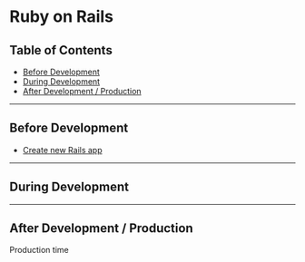 # Ruby on Rails

## Table of Contents
* [Before Development](#before-development)
* [During Development](#during-development)
* [After Development / Production](#after-development-production)

---

## Before Development
* [Create new Rails app](ruby-on-rails/create-new-rails-app.md)

---

## During Development

---

## After Development / Production
Production time
